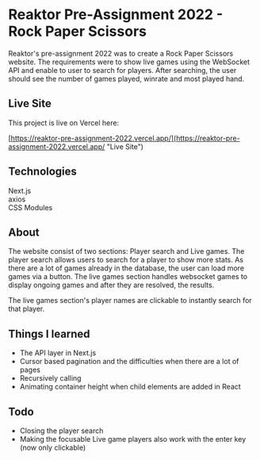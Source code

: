 # Reaktor Pre-Assignment 2022 - Rock Paper Scissors

Reaktor's pre-assignment 2022 was to create a Rock Paper Scissors website. The requirements were to show live games using the WebSocket API and enable to user to search for players. After searching, the user should see the number of games played, winrate and most played hand.


## Live Site

This project is live on Vercel here:

[https://reaktor-pre-assignment-2022.vercel.app/](https://reaktor-pre-assignment-2022.vercel.app/ "Live Site")


## Technologies

Next.js  
axios  
CSS Modules

## About

The website consist of two sections: Player search and Live games. The player search allows users to search for a player to show more stats. As there are a lot of games already in the database, the user can load more games via a button. The live games section handles websocket games to display ongoing games and after they are resolved, the results.

The live games section's player names are clickable to instantly search for that player.

## Things I learned

- The API layer in Next.js
- Cursor based pagination and the difficulties when there are a lot of pages
- Recursively calling 
- Animating container height when child elements are added in React

## Todo

- Closing the player search 
- Making the focusable Live game players also work with the enter key (now only clickable)


